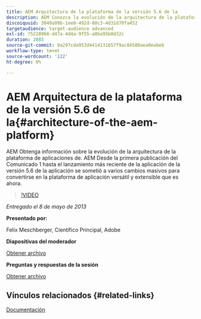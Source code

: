 ```yaml
---
title: AEM Arquitectura de la plataforma de la versión 5.6 de la
description: AEM Conozca la evolución de la arquitectura de la plataforma de aplicaciones de la. AEM Desde la primera publicación del Comunicado 1, hasta el lanzamiento más reciente de la aplicación de la versión 5.6 de la versión, la aplicación sufrió varios cambios para convertirse en la plataforma de aplicación versátil y extensible que es hoy en día.
discoiquuid: 3049a99b-1ee0-492d-80c3-4d31d70fa452
targetaudience: target-audience advanced
exl-id: 75228968-d47a-4d4a-9f55-a8ba95b8d32c
duration: 2883
source-git-commit: 9a297cda953d4414131657f9ac84580aea0eabeb
workflow-type: tm+mt
source-wordcount: '122'
ht-degree: 0%

---
```


# AEM Arquitectura de la plataforma de la versión 5.6 de la{#architecture-of-the-aem-platform}

AEM Obtenga información sobre la evolución de la arquitectura de la plataforma de aplicaciones de. AEM Desde la primera publicación del Comunicado 1 hasta el lanzamiento más reciente de la aplicación de la versión 5.6 de la aplicación se sometió a varios cambios masivos para convertirse en la plataforma de aplicación versátil y extensible que es ahora.

>[!VIDEO](https://video.tv.adobe.com/v/19575/?quality=9)

*Entregado el 8 de mayo de 2013*

**Presentado por:**

Felix Meschberger, Científico Principal, Adobe

**Diapositivas del moderador**

[Obtener archivo](assets/20130508-aem56-architecture.pdf)

**Preguntas y respuestas de la sesión**

[Obtener archivo](assets/questionsanswers-aem56-architecture.pdf)

## Vínculos relacionados {#related-links}

[Documentación](https://docs.adobe.com/docs/en/cq/5-6-1/exploring/introduction.html?wcmmode=disabled)

<!--
[Get back to the Overview](https://helpx.adobe.com/es/experience-manager/kt/eseminars/gems/aem-index.html)
-->
